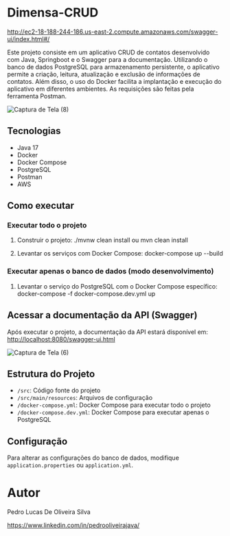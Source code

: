 # Dimensa-CRUD

http://ec2-18-188-244-186.us-east-2.compute.amazonaws.com/swagger-ui/index.html#/

<p>
  Este projeto consiste em um aplicativo CRUD de contatos desenvolvido com Java, Springboot e o Swagger para a documentação. Utilizando o banco de dados PostgreSQL para armazenamento persistente,
  o aplicativo permite a criação, leitura, atualização e exclusão de informações de contatos. Além disso, o uso do Docker facilita a implantação e execução do aplicativo em diferentes ambientes.
  As requisições são feitas pela ferramenta Postman.
</p>

![Captura de Tela (8)](https://github.com/Pedrooliveira465/Contact-CRUD/assets/92175893/bba874a4-5845-4932-bced-4fbdbc9b9b89)


## Tecnologias
- Java 17
- Docker
- Docker Compose
- PostgreSQL
- Postman
- AWS

## Como executar

### Executar todo o projeto
1. Construir o projeto: ./mvnw clean install ou mvn clean install

2. Levantar os serviços com Docker Compose: docker-compose up --build

### Executar apenas o banco de dados (modo desenvolvimento)
1. Levantar o serviço do PostgreSQL com o Docker Compose específico: docker-compose -f docker-compose.dev.yml up

## Acessar a documentação da API (Swagger)
Após executar o projeto, a documentação da API estará disponível em: [http://localhost:8080/swagger-ui.html](http://ec2-18-188-244-186.us-east-2.compute.amazonaws.com/swagger-ui/index.html)

![Captura de Tela (6)](https://github.com/Pedrooliveira465/Contact-CRUD/assets/92175893/6e470140-7ec5-40fc-bc7f-7b5a6e52af07)


## Estrutura do Projeto
- `/src`: Código fonte do projeto
- `/src/main/resources`: Arquivos de configuração
- `/docker-compose.yml`: Docker Compose para executar todo o projeto
- `/docker-compose.dev.yml`: Docker Compose para executar apenas o PostgreSQL

## Configuração
Para alterar as configurações do banco de dados, modifique `application.properties` ou `application.yml`.

# Autor

Pedro Lucas De Oliveira Silva

https://www.linkedin.com/in/pedrooliveirajava/
